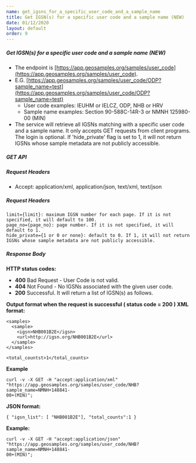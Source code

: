 ```yaml
---
name: get_igsns_for_a_specific_user_code_and_a_sample_name
title: Get IGSN(s) for a specific user code and a sample name (NEW)
date: 01/12/2020
layout: default
order: 9
---
```


##### Get IGSN(s) for a specific user code and a sample name (NEW)
- The endpoint is [https://app.geosamples.org/samples/user_code](https://app.geosamples.org/samples/user_code).
- E.G. [https://app.geosamples.org/samples/user_code/ODP?sample_name=test](https://app.geosamples.org/samples/user_code/ODP?sample_name=test)
  - User code examples: IEUHM or IELCZ, ODP, NHB or HRV
  - Sample name examples: Section 90-588C-14R-3 or NMNH 125980-00 (MIN)
- The service will retrieve all IGSNs matching with a specific user code and a sample name. It only accepts GET requests from client programs. The login is optional. If 'hide_private' flag is set to 1, it will not return IGSNs whose sample metadata are not publicly accessible.

##### GET API
##### Request Headers
- Accept: application/xml, application/json, text/xml, text/json
##### Request Headers 
```
limit={limit}: maximum IGSN number for each page. If it is not specified, it will default to 100.
page_no={page_no}: page number. If it is not specified, it will default to 1.
hide_private={1 or 0 or none}: default to 0. If 1, it will not return IGSNs whose sample metadata are not publicly accessible.
```
##### Response Body
**HTTP status codes:**
- **400** Bad Request - User Code is not valid.
- **404** Not Found - No IGSNs associated with the given user code.
- **200** Successful. It will return a list of IGSN(s) as follows.

**Output format when the request is successful ( status code = 200 ) XML format:**

```
<samples>
  <sample> 
    <igsn>NHB001B2E</igsn> 
    <url>http://igsn.org/NHB001B2E</url> 
  </sample>
</samples>
```

```
<total_countst>1</total_counts>
```

**Example**

```
curl -v -X GET -H "accept:application/xml" "https://app.geosamples.org/samples/user_code/NHB?sample_name=NMNH+148841-
00+(MIN)";
```

**JSON format:**

```
{ "igsn_list": [ "NHB001B2E"], "total_counts":1 }
```

**Example:**

```
curl -v -X GET -H "accept:application/json" "https://app.geosamples.org/samples/user_code/NHB?sample_name=NMNH+148841-
00+(MIN)";
```


